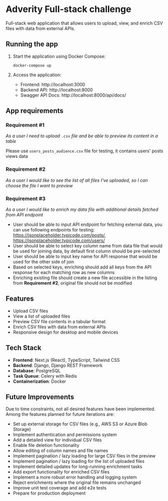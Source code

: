 # Adverity Full-stack challenge

Full-stack web application that allows users to upload, view, and enrich CSV files with data from external APIs.

## Running the app

1. Start the application using Docker Compose:

   ```
   docker-compose up
   ```

2. Access the application:
   - Frontend: http://localhost:3000
   - Backend API: http://localhost:8000
   - Swagger API Docs: http://localhost:8000/api/docs/

## App requirements

### Requirement #1

_As a user I need to upload `.csv` file and be able to preview its content in a table_

Please use `users_posts_audience.csv` file for testing, it contains users' posts views data

### Requirement #2

_As a user I would like to see the list of all files I've uploaded, so I can choose the file I want to preview_

### Requirement #3

_As a user I would like to enrich my data file with additional details fetched from API endpoint_

- User should be able to input API endpoint for fetching external data, you can use following endpoints for testing:
  https://jsonplaceholder.typicode.com/posts/, https://jsonplaceholder.typicode.com/users/
- User should be able to select key column name from data file that would be used for joining data, by default first column should be pre-selected
- User should be able to input key name for API response that would be used for the other side of join
- Based on selected keys, enriching should add all keys from the API response for each matching row as new columns
- Enriching existing file should create a new file accessible in the listing from **Requirement #2**, original file should not be modified

## Features

- Upload CSV files
- View a list of uploaded files
- Preview CSV file contents in a tabular format
- Enrich CSV files with data from external APIs
- Responsive design for desktop and mobile devices

## Tech Stack

- **Frontend**: Next.js (React), TypeScript, Tailwind CSS
- **Backend**: Django, Django REST Framework
- **Database**: PostgreSQL
- **Task Queue**: Celery with Redis
- **Containerization**: Docker

## Future Improvements

Due to time constraints, not all desired features have been implemented. Among the features planned for future iterations are:

- Set up external storage for CSV files (e.g., AWS S3 or Azure Blob Storage)
- Implement authentication and permissions system
- Add a detailed view for individual CSV files
- Enable file deletion functionality
- Allow editing of column names and file names
- Implement pagination / lazy loading for large CSV files in the preview
- Implement pagination / lazy loading for the list of uploaded files
- Implement detailed updates for long-running enrichment tasks
- Add export functionality for enriched CSV files
- Implement a more robust error handling and logging system
- Reject enrichments where the original file remains unchanged
- Improve unit test coverage and add e2e tests
- Prepare for production deployment
